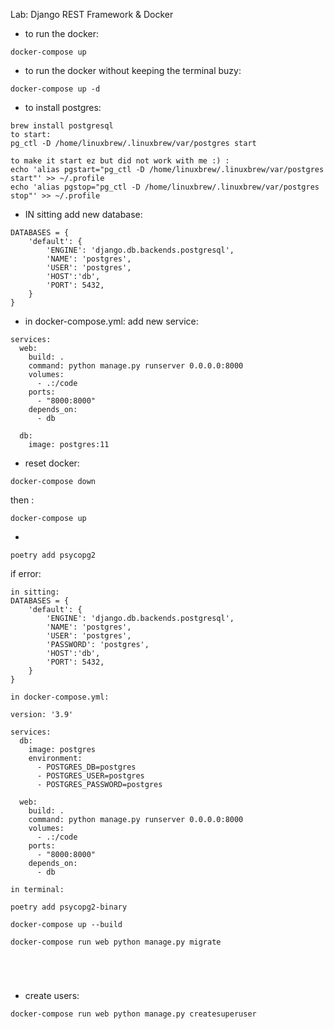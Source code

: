 Lab: Django REST Framework & Docker

* to run the docker:
```
docker-compose up
```
* to run the docker without keeping the terminal buzy:
```
docker-compose up -d
```
* to install postgres:
```
brew install postgresql
to start:
pg_ctl -D /home/linuxbrew/.linuxbrew/var/postgres start

to make it start ez but did not work with me :) :
echo 'alias pgstart="pg_ctl -D /home/linuxbrew/.linuxbrew/var/postgres start"' >> ~/.profile
echo 'alias pgstop="pg_ctl -D /home/linuxbrew/.linuxbrew/var/postgres stop"' >> ~/.profile
```

* IN sitting add new database:
```
DATABASES = {
    'default': {
        'ENGINE': 'django.db.backends.postgresql',
        'NAME': 'postgres',
        'USER': 'postgres',
        'HOST':'db',
        'PORT': 5432,
    }
}
```

* in docker-compose.yml:
add new service:
```
services:
  web:
    build: .
    command: python manage.py runserver 0.0.0.0:8000
    volumes:
      - .:/code
    ports:
      - "8000:8000"
    depends_on: 
      - db
  
  db:
    image: postgres:11

```
* reset docker:
```
docker-compose down
```
then :
``` 
docker-compose up
```
* 
```
poetry add psycopg2
```
if error:
```
in sitting:
DATABASES = {
    'default': {
        'ENGINE': 'django.db.backends.postgresql',
        'NAME': 'postgres',
        'USER': 'postgres',
        'PASSWORD': 'postgres',
        'HOST':'db',
        'PORT': 5432,
    }
}

in docker-compose.yml:

version: '3.9'

services:
  db:
    image: postgres
    environment:
      - POSTGRES_DB=postgres
      - POSTGRES_USER=postgres
      - POSTGRES_PASSWORD=postgres

  web:
    build: .
    command: python manage.py runserver 0.0.0.0:8000
    volumes:
      - .:/code
    ports:
      - "8000:8000"
    depends_on: 
      - db

in terminal:

poetry add psycopg2-binary

docker-compose up --build

docker-compose run web python manage.py migrate





```
* create users:
```
docker-compose run web python manage.py createsuperuser
```



